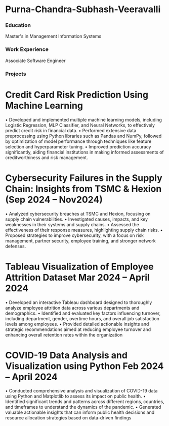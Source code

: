 # Purna-Chandra-Subhash-Veeravalli
### Education
Master's in Management Information Systems

### Work Experience
Associate Software Engineer

### Projects
# Credit Card Risk Prediction Using Machine Learning
• Developed and implemented multiple machine learning models, including Logistic Regression, MLP Classifier, 
and Neural Networks, to effectively predict credit risk in financial data.
• Performed extensive data preprocessing using Python libraries such as Pandas and NumPy, followed by 
optimization of model performance through techniques like feature selection and hyperparameter tuning.
• Improved prediction accuracy significantly, aiding financial institutions in making informed assessments of 
creditworthiness and risk management.
# Cybersecurity Failures in the Supply Chain: Insights from TSMC & Hexion (Sep 2024 – Nov2024)
• Analyzed cybersecurity breaches at TSMC and Hexion, focusing on supply chain vulnerabilities.
• Investigated causes, impacts, and key weaknesses in their systems and supply chains.
• Assessed the effectiveness of their response measures, highlighting supply chain risks.
• Proposed strategies to improve cybersecurity, with a focus on risk management, partner security, employee 
training, and stronger network defenses.
# Tableau Visualization of Employee Attrition Dataset Mar 2024 – April 2024
• Developed an interactive Tableau dashboard designed to thoroughly analyze employee attrition data across 
various departments and demographics.
• Identified and evaluated key factors influencing turnover, including department, gender, overtime hours, and 
overall job satisfaction levels among employees.
• Provided detailed actionable insights and strategic recommendations aimed at reducing employee turnover and 
enhancing overall retention rates within the organization
# COVID-19 Data Analysis and Visualization using Python Feb 2024 – April 2024 
• Conducted comprehensive analysis and visualization of COVID-19 data using Python and Matplotlib to assess its 
impact on public health.
• Identified significant trends and patterns across different regions, countries, and timeframes to understand the 
dynamics of the pandemic.
• Generated valuable actionable insights that can inform public health decisions and resource allocation strategies 
based on data-driven findings
